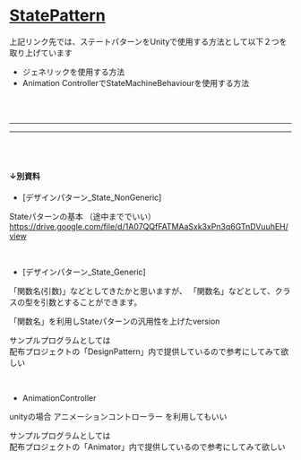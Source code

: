 


# [StatePattern](StatePattern/２_1.md)


上記リンク先では、ステートパターンをUnityで使用する方法として以下２つを取り上げています

+ ジェネリックを使用する方法
+ Animation ControllerでStateMachineBehaviourを使用する方法
<br>
<br>

---
---
<br>
<br>

#### ↓別資料

* [デザインパターン_State_NonGeneric]

Stateパターンの基本 （途中まででいい） 
https://drive.google.com/file/d/1A07QQfFATMAaSxk3xPn3q6GTnDVuuhEH/view



<br>


* [デザインパターン_State_Generic]

「関数名(引数)」などとしてきたかと思いますが、
「関数名<T>」などとして、クラスの型を引数とすることができます。

「関数名<T>」を利用しStateパターンの汎用性を上げたversion

サンプルプログラムとしては  
配布プロジェクトの「DesignPattern」内で提供しているので参考にしてみて欲しい


<br>

* AnimationController

unityの場合
アニメーションコントローラー
を利用してもいい

サンプルプログラムとしては  
配布プロジェクトの「Animator」内で提供しているので参考にしてみて欲しい



